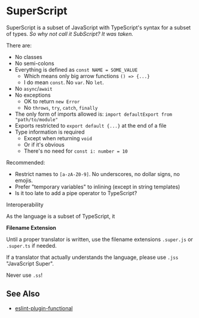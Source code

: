 SuperScript
===========

SuperScript is a subset of JavaScript with TypeScript's syntax for a subset of
types.
_So why not call it SubScript? It was taken._

There are:

 + No classes
 + No semi-colons
 + Everything is defined as `const NAME = SOME_VALUE`
   + Which means only big arrow functions `() => {...}`
   - I do mean `const`. No `var`. No `let`.
 + No `async`/`await`
 + No exceptions
   + OK to return `new Error`
   - No `throws`, `try`, `catch`, `finally`
 + The only form of imports allowed is: `import defaultExport from "path/to/module"`
 + Exports restricted to `export default {...}` at the end of a file
 + Type information is required
   - Except when returning `void`
   - Or if it's obvious
   - There's no need for `const i: number = 10`

Recommended:

 + Restrict names to `[a-zA-Z0-9]`. No underscores, no dollar signs, no emojis.
 + Prefer "temporary variables" to inlining (except in string templates)
 + Is it too late to add a pipe operator to TypeScript?

Interoperability

As the language is a subset of TypeScript, it 


**Filename Extension**

Until a proper translator is written, use the filename extensions `.super.js` or
`.super.ts` if needed.

If a translator that actually understands the language, please use `.jss`
"JavaScript Super".

Never use `.ss`!


## See Also

 * [eslint-plugin-functional](https://github.com/eslint-functional/eslint-plugin-functional/)

